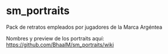 # sm_portraits
Pack de retratos empleados por jugadores de la Marca Argéntea

Nombres y preview de los portraits aquí: https://github.com/BhaalM/sm_portraits/wiki


